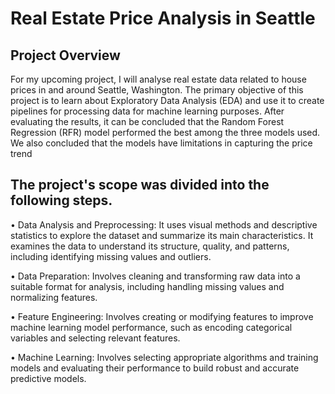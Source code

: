 # Real Estate Price Analysis in Seattle

## Project Overview

For my upcoming project, I will analyse real estate data related to house prices in and around Seattle, Washington. The primary objective of this project is to learn about Exploratory Data Analysis (EDA) and use it to create pipelines for processing data for machine learning purposes. After evaluating the results, it can be concluded that the Random Forest Regression (RFR) model performed the best among the three models used. We also concluded that the models have limitations in capturing the price trend

## The project's scope was divided into the following steps. 

•	Data Analysis and Preprocessing: It uses visual methods and descriptive statistics to explore the dataset and summarize its main characteristics. It examines the data to understand its structure, quality, and patterns, including identifying missing values and outliers.

•	Data Preparation: Involves cleaning and transforming raw data into a suitable format for analysis, including handling missing values and normalizing features. 

•	Feature Engineering: Involves creating or modifying features to improve machine learning model performance, such as encoding categorical variables and selecting relevant features. 

•	Machine Learning: Involves selecting appropriate algorithms and training models and evaluating their performance to build robust and accurate predictive models. 
